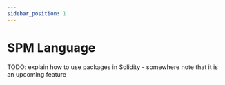 ```yaml
---
sidebar_position: 1
---
```


# SPM Language

TODO: explain how to use packages in Solidity - somewhere note that it is an upcoming feature